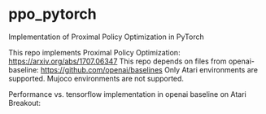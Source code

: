 # ppo_pytorch
Implementation of Proximal Policy Optimization in PyTorch

This repo implements Proximal Policy Optimization: https://arxiv.org/abs/1707.06347
This repo depends on files from openai-baseline: https://github.com/openai/baselines
Only Atari environments are supported. Mujoco environments are not supported.

Performance vs. tensorflow implementation in openai baseline on Atari Breakout:

